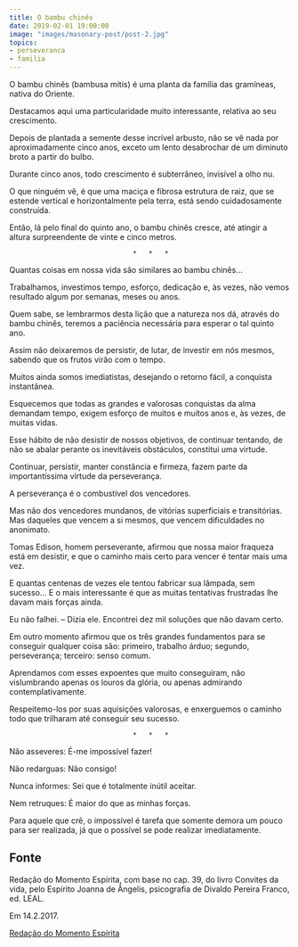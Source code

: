 ```yaml
---
title: O bambu chinês
date: 2019-02-01 19:00:00
image: "images/masonary-post/post-2.jpg"
topics: 
- perseveranca
- familia
---
```


O bambu chinês (bambusa mitis) é uma planta da família das gramíneas, nativa do
Oriente.

Destacamos aqui uma particularidade muito interessante, relativa ao seu
crescimento.

Depois de plantada a semente desse incrível arbusto, não se vê nada por
aproximadamente cinco anos, exceto um lento desabrochar de um diminuto broto a
partir do bulbo.

Durante cinco anos, todo crescimento é subterrâneo, invisível a olho nu.

O que ninguém vê, é que uma maciça e fibrosa estrutura de raiz, que se estende
vertical e horizontalmente pela terra, está sendo cuidadosamente construída.

Então, lá pelo final do quinto ano, o bambu chinês cresce, até atingir a altura
surpreendente de vinte e cinco metros.

                                   *   *   *

Quantas coisas em nossa vida são similares ao bambu chinês...

Trabalhamos, investimos tempo, esforço, dedicação e, às vezes, não vemos
resultado algum por semanas, meses ou anos.

Quem sabe, se lembrarmos desta lição que a natureza nos dá, através do bambu
chinês, teremos a paciência necessária para esperar o tal quinto ano.

Assim não deixaremos de persistir, de lutar, de investir em nós mesmos, sabendo
que os frutos virão com o tempo.

Muitos ainda somos imediatistas, desejando o retorno fácil, a conquista
instantânea.

Esquecemos que todas as grandes e valorosas conquistas da alma demandam tempo,
exigem esforço de muitos e muitos anos e, às vezes, de muitas vidas.

Esse hábito de não desistir de nossos objetivos, de continuar tentando, de não
se abalar perante os inevitáveis obstáculos, constitui uma virtude.

Continuar, persistir, manter constância e firmeza, fazem parte da
importantíssima virtude da perseverança.

A perseverança é o combustível dos vencedores.

Mas não dos vencedores mundanos, de vitórias superficiais e transitórias. Mas
daqueles que vencem a si mesmos, que vencem dificuldades no anonimato.

Tomas Edison, homem perseverante, afirmou que nossa maior fraqueza está em
desistir, e que o caminho mais certo para vencer é tentar mais uma vez.

E quantas centenas de vezes ele tentou fabricar sua lâmpada, sem sucesso... E o
mais interessante é que as muitas tentativas frustradas lhe davam mais forças
ainda.

Eu não falhei. – Dizia ele. Encontrei dez mil soluções que não davam certo.

Em outro momento afirmou que os três grandes fundamentos para se conseguir
qualquer coisa são: primeiro, trabalho árduo; segundo, perseverança; terceiro:
senso comum.

Aprendamos com esses expoentes que muito conseguiram, não vislumbrando apenas
os louros da glória, ou apenas admirando contemplativamente.

Respeitemo-los por suas aquisições valorosas, e enxerguemos o caminho todo que
trilharam até conseguir seu sucesso.

                                   *   *   *

Não asseveres: É-me impossível fazer!

Não redarguas: Não consigo!

Nunca informes: Sei que é totalmente inútil aceitar.

Nem retruques: É maior do que as minhas forças.

Para aquele que crê, o impossível é tarefa que somente demora um pouco para ser
realizada, já que o possível se pode realizar imediatamente.

## Fonte
Redação do Momento Espírita, com base no cap. 39, do
livro Convites da vida, pelo Espírito Joanna de Ângelis,
psicografia de Divaldo Pereira Franco, ed. LEAL.

Em 14.2.2017.


[Redação do Momento Espírita](http://momento.com.br/pt/ler_texto.php?id=5027)
